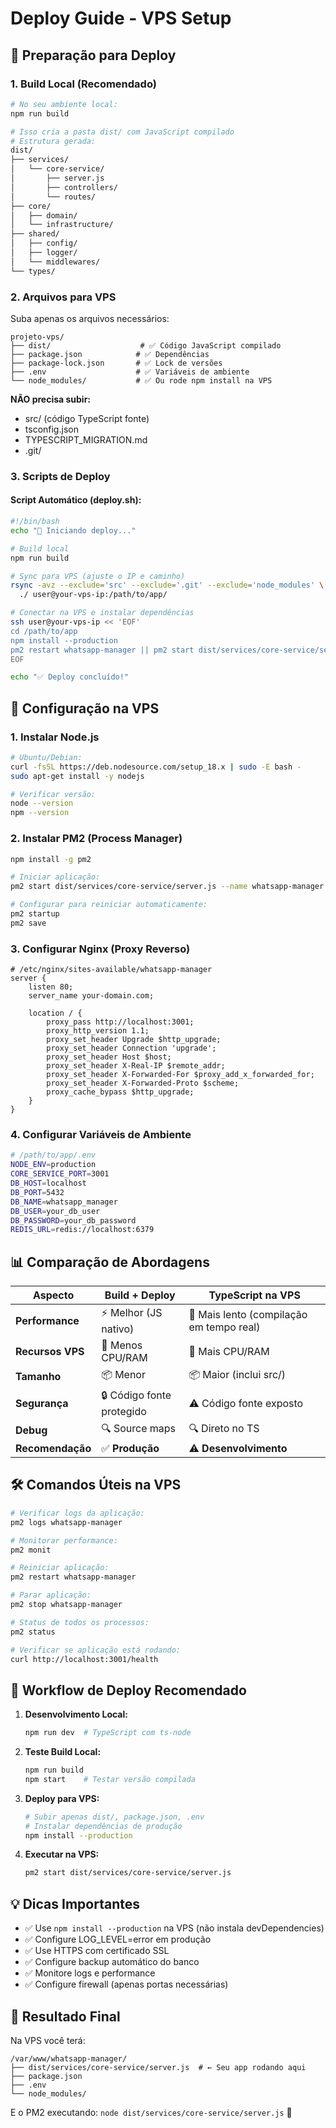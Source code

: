 # Deploy Guide - VPS Setup

## 🚀 Preparação para Deploy

### 1. **Build Local (Recomendado)**

```bash
# No seu ambiente local:
npm run build

# Isso cria a pasta dist/ com JavaScript compilado
# Estrutura gerada:
dist/
├── services/
│   └── core-service/
│       ├── server.js
│       ├── controllers/
│       └── routes/
├── core/
│   ├── domain/
│   └── infrastructure/
├── shared/
│   ├── config/
│   ├── logger/
│   └── middlewares/
└── types/
```

### 2. **Arquivos para VPS**

Suba apenas os arquivos necessários:

```
projeto-vps/
├── dist/                    # ✅ Código JavaScript compilado
├── package.json            # ✅ Dependências
├── package-lock.json       # ✅ Lock de versões
├── .env                    # ✅ Variáveis de ambiente
└── node_modules/           # ✅ Ou rode npm install na VPS
```

**NÃO precisa subir:**

- src/ (código TypeScript fonte)
- tsconfig.json
- TYPESCRIPT_MIGRATION.md
- .git/

### 3. **Scripts de Deploy**

#### Script Automático (deploy.sh):

```bash
#!/bin/bash
echo "🚀 Iniciando deploy..."

# Build local
npm run build

# Sync para VPS (ajuste o IP e caminho)
rsync -avz --exclude='src' --exclude='.git' --exclude='node_modules' \
  ./ user@your-vps-ip:/path/to/app/

# Conectar na VPS e instalar dependências
ssh user@your-vps-ip << 'EOF'
cd /path/to/app
npm install --production
pm2 restart whatsapp-manager || pm2 start dist/services/core-service/server.js --name whatsapp-manager
EOF

echo "✅ Deploy concluído!"
```

## 🔧 Configuração na VPS

### 1. **Instalar Node.js**

```bash
# Ubuntu/Debian:
curl -fsSL https://deb.nodesource.com/setup_18.x | sudo -E bash -
sudo apt-get install -y nodejs

# Verificar versão:
node --version
npm --version
```

### 2. **Instalar PM2 (Process Manager)**

```bash
npm install -g pm2

# Iniciar aplicação:
pm2 start dist/services/core-service/server.js --name whatsapp-manager

# Configurar para reiniciar automaticamente:
pm2 startup
pm2 save
```

### 3. **Configurar Nginx (Proxy Reverso)**

```nginx
# /etc/nginx/sites-available/whatsapp-manager
server {
    listen 80;
    server_name your-domain.com;

    location / {
        proxy_pass http://localhost:3001;
        proxy_http_version 1.1;
        proxy_set_header Upgrade $http_upgrade;
        proxy_set_header Connection 'upgrade';
        proxy_set_header Host $host;
        proxy_set_header X-Real-IP $remote_addr;
        proxy_set_header X-Forwarded-For $proxy_add_x_forwarded_for;
        proxy_set_header X-Forwarded-Proto $scheme;
        proxy_cache_bypass $http_upgrade;
    }
}
```

### 4. **Configurar Variáveis de Ambiente**

```bash
# /path/to/app/.env
NODE_ENV=production
CORE_SERVICE_PORT=3001
DB_HOST=localhost
DB_PORT=5432
DB_NAME=whatsapp_manager
DB_USER=your_db_user
DB_PASSWORD=your_db_password
REDIS_URL=redis://localhost:6379
```

## 📊 Comparação de Abordagens

| Aspecto          | Build + Deploy            | TypeScript na VPS                        |
| ---------------- | ------------------------- | ---------------------------------------- |
| **Performance**  | ⚡ Melhor (JS nativo)     | 🐌 Mais lento (compilação em tempo real) |
| **Recursos VPS** | 💚 Menos CPU/RAM          | 🔴 Mais CPU/RAM                          |
| **Tamanho**      | 📦 Menor                  | 📦 Maior (inclui src/)                   |
| **Segurança**    | 🔒 Código fonte protegido | ⚠️ Código fonte exposto                  |
| **Debug**        | 🔍 Source maps            | 🔍 Direto no TS                          |
| **Recomendação** | ✅ **Produção**           | ⚠️ **Desenvolvimento**                   |

## 🛠 Comandos Úteis na VPS

```bash
# Verificar logs da aplicação:
pm2 logs whatsapp-manager

# Monitorar performance:
pm2 monit

# Reiniciar aplicação:
pm2 restart whatsapp-manager

# Parar aplicação:
pm2 stop whatsapp-manager

# Status de todos os processos:
pm2 status

# Verificar se aplicação está rodando:
curl http://localhost:3001/health
```

## 🔄 Workflow de Deploy Recomendado

1. **Desenvolvimento Local:**

   ```bash
   npm run dev  # TypeScript com ts-node
   ```

2. **Teste Build Local:**

   ```bash
   npm run build
   npm start    # Testar versão compilada
   ```

3. **Deploy para VPS:**

   ```bash
   # Subir apenas dist/, package.json, .env
   # Instalar dependências de produção
   npm install --production
   ```

4. **Executar na VPS:**
   ```bash
   pm2 start dist/services/core-service/server.js
   ```

## 💡 Dicas Importantes

- ✅ Use `npm install --production` na VPS (não instala devDependencies)
- ✅ Configure LOG_LEVEL=error em produção
- ✅ Use HTTPS com certificado SSL
- ✅ Configure backup automático do banco
- ✅ Monitore logs e performance
- ✅ Configure firewall (apenas portas necessárias)

## 🎯 Resultado Final

Na VPS você terá:

```
/var/www/whatsapp-manager/
├── dist/services/core-service/server.js  # ← Seu app rodando aqui
├── package.json
├── .env
└── node_modules/
```

E o PM2 executando: `node dist/services/core-service/server.js` 🚀

